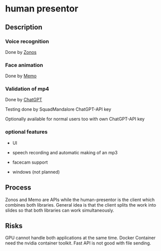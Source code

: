 # human presentor

## Description

### Voice recognition

Done by [Zonos](https://github.com/Zyphra/Zonos)

### Face animation

Done by [Memo](https://github.com/memoavatar/memo)

### Validation of mp4

Done by [ChatGPT](https://chatgpt.com)

Testing done by SquadMandalore ChatGPT-API key

Optionally available for normal users too with own ChatGPT-API key

### optional features

- UI

- speech recording and automatic making of an mp3

- facecam support

- windows (not planned)

## Process

Zonos and Memo are APIs while the human-presentor is the client which combines both libraries.
General idea is that the client splits the work into slides so that both libraries can work simultaneously.

## Risks

GPU cannot handle both applications at the same time.
Docker Container need the nvidia container toolkit.
Fast API is not good with file sending.
